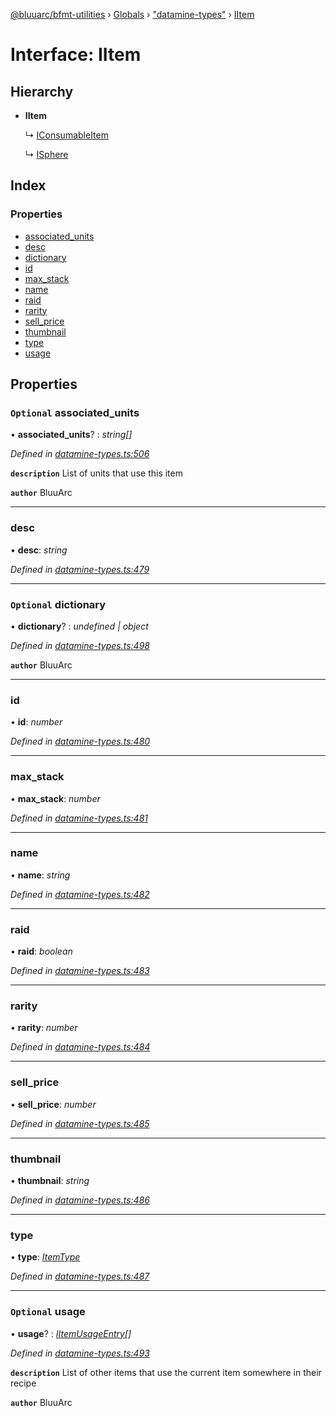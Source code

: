 [@bluuarc/bfmt-utilities](../README.md) › [Globals](../globals.md) › ["datamine-types"](../modules/_datamine_types_.md) › [IItem](_datamine_types_.iitem.md)

# Interface: IItem

## Hierarchy

* **IItem**

  ↳ [IConsumableItem](_datamine_types_.iconsumableitem.md)

  ↳ [ISphere](_datamine_types_.isphere.md)

## Index

### Properties

* [associated_units](_datamine_types_.iitem.md#optional-associated_units)
* [desc](_datamine_types_.iitem.md#desc)
* [dictionary](_datamine_types_.iitem.md#optional-dictionary)
* [id](_datamine_types_.iitem.md#id)
* [max_stack](_datamine_types_.iitem.md#max_stack)
* [name](_datamine_types_.iitem.md#name)
* [raid](_datamine_types_.iitem.md#raid)
* [rarity](_datamine_types_.iitem.md#rarity)
* [sell_price](_datamine_types_.iitem.md#sell_price)
* [thumbnail](_datamine_types_.iitem.md#thumbnail)
* [type](_datamine_types_.iitem.md#type)
* [usage](_datamine_types_.iitem.md#optional-usage)

## Properties

### `Optional` associated_units

• **associated_units**? : *string[]*

*Defined in [datamine-types.ts:506](https://github.com/BluuArc/bfmt-utilities/blob/8be7d96/src/datamine-types.ts#L506)*

**`description`** List of units that use this item

**`author`** BluuArc

___

###  desc

• **desc**: *string*

*Defined in [datamine-types.ts:479](https://github.com/BluuArc/bfmt-utilities/blob/8be7d96/src/datamine-types.ts#L479)*

___

### `Optional` dictionary

• **dictionary**? : *undefined | object*

*Defined in [datamine-types.ts:498](https://github.com/BluuArc/bfmt-utilities/blob/8be7d96/src/datamine-types.ts#L498)*

**`author`** BluuArc

___

###  id

• **id**: *number*

*Defined in [datamine-types.ts:480](https://github.com/BluuArc/bfmt-utilities/blob/8be7d96/src/datamine-types.ts#L480)*

___

###  max_stack

• **max_stack**: *number*

*Defined in [datamine-types.ts:481](https://github.com/BluuArc/bfmt-utilities/blob/8be7d96/src/datamine-types.ts#L481)*

___

###  name

• **name**: *string*

*Defined in [datamine-types.ts:482](https://github.com/BluuArc/bfmt-utilities/blob/8be7d96/src/datamine-types.ts#L482)*

___

###  raid

• **raid**: *boolean*

*Defined in [datamine-types.ts:483](https://github.com/BluuArc/bfmt-utilities/blob/8be7d96/src/datamine-types.ts#L483)*

___

###  rarity

• **rarity**: *number*

*Defined in [datamine-types.ts:484](https://github.com/BluuArc/bfmt-utilities/blob/8be7d96/src/datamine-types.ts#L484)*

___

###  sell_price

• **sell_price**: *number*

*Defined in [datamine-types.ts:485](https://github.com/BluuArc/bfmt-utilities/blob/8be7d96/src/datamine-types.ts#L485)*

___

###  thumbnail

• **thumbnail**: *string*

*Defined in [datamine-types.ts:486](https://github.com/BluuArc/bfmt-utilities/blob/8be7d96/src/datamine-types.ts#L486)*

___

###  type

• **type**: *[ItemType](../enums/_datamine_types_.itemtype.md)*

*Defined in [datamine-types.ts:487](https://github.com/BluuArc/bfmt-utilities/blob/8be7d96/src/datamine-types.ts#L487)*

___

### `Optional` usage

• **usage**? : *[IItemUsageEntry](_datamine_types_.iitemusageentry.md)[]*

*Defined in [datamine-types.ts:493](https://github.com/BluuArc/bfmt-utilities/blob/8be7d96/src/datamine-types.ts#L493)*

**`description`** List of other items that use the current item somewhere in their recipe

**`author`** BluuArc
